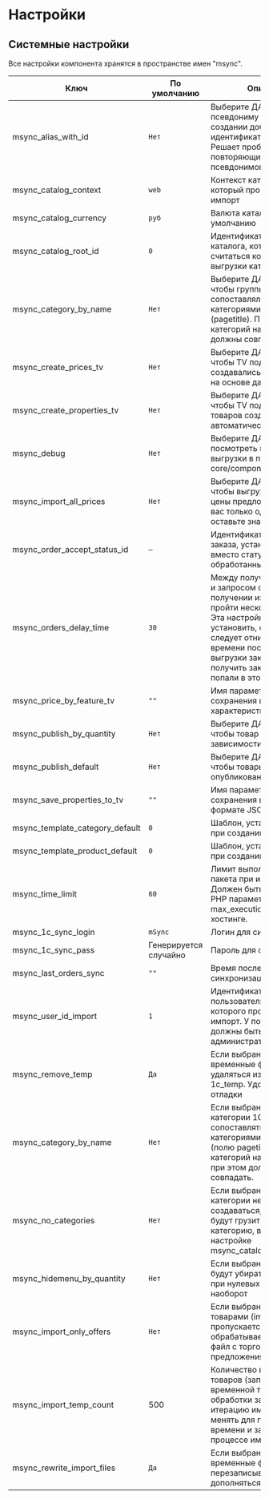 # Настройки

## Системные настройки

Все настройки компонента хранятся в пространстве имен "msync".

| Ключ                            | По умолчанию          | Описание                                                                                                                                                                                                                                                           |
| ------------------------------- | --------------------- | ------------------------------------------------------------------------------------------------------------------------------------------------------------------------------------------------------------------------------------------------------------------ |
| msync_alias_with_id             | `Нет`                 | Выберите ДА, чтобы к псевдониму товаров при создании добавлялся идентификатор ресурса. Решает проблему повторяющихся псевдонимов.                                                                                                                                  |
| msync_catalog_context           | `web`                 | Контекст каталога, в который производится импорт                                                                                                                                                                                                                   |
| msync_catalog_currency          | `руб`                 | Валюта каталога по умолчанию                                                                                                                                                                                                                                       |
| msync_catalog_root_id           | `0`                   | Идентификатор ресурса каталога, который будет считаться корневым для выгрузки категорий.                                                                                                                                                                           |
| msync_category_by_name          | `Нет`                 | Выберите ДА, если хотите, чтобы группы 1С сопоставлялись с категориями сайта по имени (pagetitle). При этом дерево категорий на сайте и в 1С должны совпадать.                                                                                                     |
| msync_create_prices_tv          | `Нет`                 | Выберите ДА, если хотите, чтобы TV под разные цены создавались автоматически на основе данных их XML.                                                                                                                                                              |
| msync_create_properties_tv      | `Нет`                 | Выберите ДА, если хотите, чтобы TV под свойства товаров создавались автоматически.                                                                                                                                                                                 |
| msync_debug                     | `Нет`                 | Выберите ДА, чтобы посмотреть полный лог выгрузки в папке core/components/msync/logs                                                                                                                                                                               |
| msync_import_all_prices         | `Нет`                 | Выберите ДА, если хотите, чтобы выгружались все цены предложений. Если у вас только одна цена, оставьте значение Нет.                                                                                                                                              |
| msync_order_accept_status_id    | `—`                   | Идентификатор статуса заказа, устанавливаемый вместо статуса "Новый" обработанным заказам.                                                                                                                                                                         |
| msync_orders_delay_time         | `30`                  | Между получением заказов и запросом об успешном получении из 1С может пройти несколько секунд. Эта настройка позволяет установить, сколько секунд следует отнимать от времени последней выгрузки заказов, чтобы получить заказы, которые попали в этот промежуток. |
| msync_price_by_feature_tv       | `""`                  | Имя параметра для сохранения цен с учетом характеристики.                                                                                                                                                                                                          |
| msync_publish_by_quantity       | `Нет`                 | Выберите ДА, если хотите, чтобы товар публиковался в зависимости от количества.                                                                                                                                                                                    |
| msync_publish_default           | `Нет`                 | Выберите ДА, если хотите, чтобы товары выгружались опубликованными.                                                                                                                                                                                                |
| msync_save_properties_to_tv     | `""`                  | Имя параметра для сохранения всех свойств в формате JSON                                                                                                                                                                                                           |
| msync_template_category_default | `0`                   | Шаблон, устанавливаемый при создании категорий.                                                                                                                                                                                                                    |
| msync_template_product_default  | `0`                   | Шаблон, устанавливаемый при создании товара.                                                                                                                                                                                                                       |
| msync_time_limit                | `60`                  | Лимит выполнения одного пакета при импорте. Должен быть меньше, чем PHP параметр max_execution_time на хостинге.                                                                                                                                                   |
| msync_1c_sync_login             | `mSync`               | Логин для синхронизации                                                                                                                                                                                                                                            |
| msync_1c_sync_pass              | Генерируется случайно | Пароль для синхронизации                                                                                                                                                                                                                                           |
| msync_last_orders_sync          | `""`                  | Время последней синхронизации заказов                                                                                                                                                                                                                              |
| msync_user_id_import            | `1`                   | Идентификатор пользователя, от имени которого производится импорт. У пользователя должны быть права администратора.                                                                                                                                                |
| msync_remove_temp               | `Да`                  | Если выбрано НЕТ, то временные файлы не будут удаляться из каталога 1c_temp. Удобно для отладки                                                                                                                                                                    |
| msync_category_by_name          | `Нет`                 | Если выбрано ДА, то категории 1С будут сопоставляться с категориями сайта по имени (полю pagetitle. Дерево категорий на сайте и в 1С при этом должны совпадать.                                                                                           |
| msync_no_categories             | `Нет`                 | Если выбрано ДА, то категории не будут создаваться, а все товары будут грузиться в одну категорию, выбранную в настройке msync_catalog_root_id                                                                                                                     |
| msync_hidemenu_by_quantity      | `Нет`                 | Если выбрано ДА, то товары будут убираться из меню при нулевых остатках и наоборот                                                                                                                                                                                 |
| msync_import_only_offers        | `Нет`                 | Если выбрано ДА, то файл с товарами (import.xml) пропускается, а обрабатывается только файл с торговыми предложениями (offers.xml)                                                                                                                                 |
| msync_import_temp_count         | 500                   | Количество временных товаров (записей во временной таблице) для обработки за одну итерацию импорта. Можно менять для подстройки времени и затрат памяти в процессе импорта                                                                                     |
| msync_rewrite_import_files      | `Да`                  | Если выбрано ДА, то временные файлы будут перезаписываться, а не дополняться                                                                                                                                                                                       |
